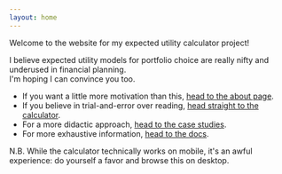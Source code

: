 ```yaml
---
layout: home
---
```


Welcome to the website for my expected utility calculator project!

I believe expected utility models for portfolio choice are really nifty and underused in financial planning.  
I'm hoping I can convince you too.

* If you want a little more motivation than this, [head to the about page](/about).
* If you believe in trial-and-error over reading, [head straight to the calculator](/calculator).
* For a more didactic approach, [head to the case studies](/cases).
* For more exhaustive information, [head to the docs](/docs).

N.B. While the calculator technically works on mobile, it's an awful experience: do yourself a favor and browse this on desktop.
